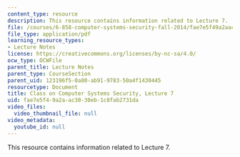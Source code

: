 ```yaml
---
content_type: resource
description: This resource contains information related to Lecture 7.
file: /courses/6-858-computer-systems-security-fall-2014/fae7e5f49a2aac3030eb1c8fab2731da_MIT6_858F14_lec7.pdf
file_type: application/pdf
learning_resource_types:
- Lecture Notes
license: https://creativecommons.org/licenses/by-nc-sa/4.0/
ocw_type: OCWFile
parent_title: Lecture Notes
parent_type: CourseSection
parent_uid: 123196f5-0a80-ab91-9783-50a4f1430445
resourcetype: Document
title: Class on Computer Systems Security, Lecture 7
uid: fae7e5f4-9a2a-ac30-30eb-1c8fab2731da
video_files:
  video_thumbnail_file: null
video_metadata:
  youtube_id: null
---
```

This resource contains information related to Lecture 7.